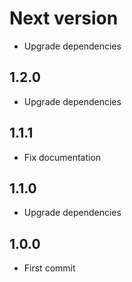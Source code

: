 # Next version
+ Upgrade dependencies

## 1.2.0
+ Upgrade dependencies

## 1.1.1
+ Fix documentation

## 1.1.0
+ Upgrade dependencies

## 1.0.0
+ First commit